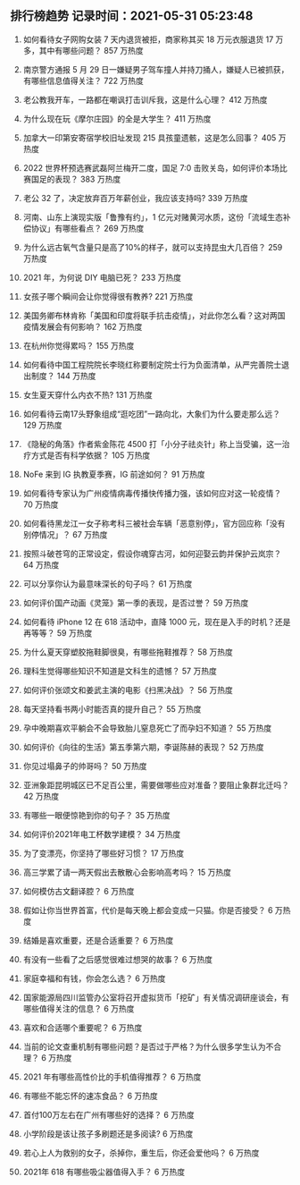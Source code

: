 
## 排行榜趋势 记录时间：2021-05-31 05:23:48
  
  1. 如何看待女子网购女装 7 天内退货被拒，商家称其买 18 万元衣服退货 17 万多，其中有哪些问题？ 857 万热度
    
  2. 南京警方通报 5 月 29 日一嫌疑男子驾车撞人并持刀捅人，嫌疑人已被抓获，有哪些信息值得关注？ 722 万热度
    
  3. 老公教我开车，一路都在嘲讽打击训斥我，这是什么心理？ 412 万热度
    
  4. 为什么现在玩《摩尔庄园》的全是大学生？ 411 万热度
    
  5. 加拿大一印第安寄宿学校旧址发现 215 具孩童遗骸，这是怎么回事？ 405 万热度
    
  6. 2022 世界杯预选赛武磊阿兰梅开二度，国足 7:0 击败关岛，如何评价本场比赛国足的表现？ 383 万热度
    
  7. 老公 32 了，决定放弃百万年薪创业，我应该支持吗? 339 万热度
    
  8. 河南、山东上演现实版「鲁豫有约」，1 亿元对赌黄河水质，这份「流域生态补偿协议」有哪些看点？ 269 万热度
    
  9. 为什么远古氧气含量只是高了10%的样子，就可以支持昆虫大几百倍？ 259 万热度
    
  10. 2021 年，为何说 DIY 电脑已死？ 233 万热度
    
  11. 女孩子哪个瞬间会让你觉得很有教养? 221 万热度
    
  12. 美国务卿布林肯称「美国和印度将联手抗击疫情」，对此你怎么看？这对两国疫情发展会有何影响？ 162 万热度
    
  13. 在杭州你觉得累吗？ 155 万热度
    
  14. 如何看待中国工程院院长李晓红称要制定院士行为负面清单，从严完善院士退出制度？ 144 万热度
    
  15. 女生夏天穿什么内衣不热? 131 万热度
    
  16. 如何看待云南17头野象组成“逛吃团”一路向北，大象们为什么要走那么远？ 129 万热度
    
  17. 《隐秘的角落》作者紫金陈花 4500 打「小分子祛炎针」称上当受骗，这一治疗方式是否有科学依据？ 105 万热度
    
  18. NoFe 来到 IG 执教夏季赛，IG 前途如何？ 91 万热度
    
  19. 如何看待专家认为广州疫情病毒传播快传播力强，该如何应对这一轮疫情？ 70 万热度
    
  20. 如何看待黑龙江一女子称考科三被社会车辆「恶意别停」，官方回应称「没有别停情况」？ 67 万热度
    
  21. 按照斗破苍穹的正常设定，假设你魂穿古河，如何迎娶云韵并保护云岚宗？ 64 万热度
    
  22. 可以分享你认为最意味深长的句子吗？ 61 万热度
    
  23. 如何评价国产动画《灵笼》第一季的表现，是否过誉？ 59 万热度
    
  24. 如何看待 iPhone 12 在 618 活动中，直降 1000 元，现在是入手的时机？还是再等等？ 59 万热度
    
  25. 为什么夏天穿塑胶拖鞋脚很臭，有哪些拖鞋推荐？ 58 万热度
    
  26. 理科生觉得哪些知识不知道是文科生的遗憾？ 57 万热度
    
  27. 如何评价张颂文和姜武主演的电影《扫黑决战》？ 56 万热度
    
  28. 每天坚持看书两小时能否真的提升自己？ 55 万热度
    
  29. 孕中晚期喜欢平躺会不会导致胎儿窒息死亡了而孕妇不知道？ 55 万热度
    
  30. 如何评价《向往的生活》第五季第六期，李诞陈赫的表现？ 52 万热度
    
  31. 你见过塌鼻子的帅哥吗？ 50 万热度
    
  32. 亚洲象距昆明城区已不足百公里，需要做哪些应对准备？要阻止象群北迁吗？ 42 万热度
    
  33. 有哪些一眼便惊艳到你的句子？ 35 万热度
    
  34. 如何评价2021年电工杯数学建模？ 34 万热度
    
  35. 为了变漂亮，你坚持了哪些好习惯？ 17 万热度
    
  36. 高三学累了请一两天假出去散散心会影响高考吗？ 15 万热度
    
  37. 如何模仿古文翻译腔？ 6 万热度
    
  38. 假如让你当世界首富，代价是每天晚上都会变成一只猫。你是否接受？ 6 万热度
    
  39. 结婚是喜欢重要，还是合适重要？ 6 万热度
    
  40. 有没有一些看了之后感觉很难过想哭的故事？ 6 万热度
    
  41. 家庭幸福和有钱，你会怎么选？ 6 万热度
    
  42. 国家能源局四川监管办公室将召开虚拟货币「挖矿」有关情况调研座谈会，有哪些值得关注的信息？ 6 万热度
    
  43. 喜欢和合适哪个重要呢？ 6 万热度
    
  44. 当前的论文查重机制有哪些问题？是否过于严格？为什么很多学生认为不合理？ 6 万热度
    
  45. 2021 年有哪些高性价比的手机值得推荐？ 6 万热度
    
  46. 有哪些不能忘怀的速冻食品？ 6 万热度
    
  47. 首付100万左右在广州有哪些好的选择？ 6 万热度
    
  48. 小学阶段是该让孩子多刷题还是多阅读? 6 万热度
    
  49. 若心上人为救别的女子，杀掉你，重生后，你还会爱他吗？ 6 万热度
    
  50. 2021年 618 有哪些吸尘器值得入手？ 6 万热度
    